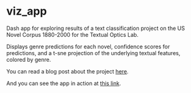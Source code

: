 # viz_app
Dash app for exploring results of a text classification project on the US Novel Corpus 1880-2000 for the Textual Optics Lab. 

Displays genre predictions for each novel, confidence scores for predictions, and a t-sne projection of the underlying textual features, colored by genre.

You can read a blog post about the project [here](https://textual-optics-lab.blogspot.com/2020/07/machine-learning-for-genre.html).

And you can see the app in action at [this link](https://classifier-viz-app.herokuapp.com/). 
